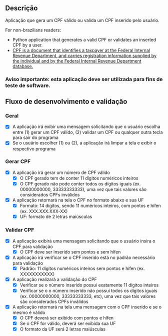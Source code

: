 ## Descrição

Aplicação que gera um CPF válido ou valida um CPF inserido pelo usuário.

For non-brazilians readers:
- Python application that generates a valid CPF or validates an inserted CPF by a user.
- [CPF is a document that identifies a taxpayer at the Federal Internal Revenue Department, and carries registration information supplied by the individual and by the Federal Internal Revenue Department database.](https://thebrazilbusiness.com/qa/what-is-cpf)

### Aviso importante: esta aplicação deve ser utilizada para fins de teste de software.

## Fluxo de desenvolvimento e validação

### Geral

- [X] A aplicação irá exibir uma mensagem solicitando que o usuário escolha entre (1) gerar um CPF válido, (2) validar um CPF ou qualquer outra tecla para sair do programa
- [X] Se o usuário escolher (1) ou (2), a aplicação irá limpar a tela e exibir o respectivo programa

### Gerar CPF

- [X] A aplicação irá gerar um número de CPF válido
    - [X] O CPF gerado tem de conter 11 dígitos numéricos inteiros
    - [X] O CPF gerado não pode conter todos os dígitos iguais (ex. 00000000000, 33333333333), uma vez que tais valores são considerados CPFs inválidos
- [X] A aplicação retornará na tela o CPF no formato abaixo e sua UF
    - [X] Formato: 14 dígitos, sendo 11 numéricos inteiros, com pontos e hífen (ex. XXX.XXX.XXX-XX)
    - [X] UF: formato de 2 letras maiúsculas

### Validar CPF

- [X] A aplicação exibirá uma mensagem solicitando que o usuário insira o CPF para validação
    - [X] O CPF deve ser inserido sem pontos e sem hífen
- [X] A aplicação irá verificar se o CPF inserido está no padrão necessário para validação
    - [X] Padrão: 11 dígitos numéricos inteiros sem pontos e hífen (ex. XXXXXXXXXXX)
- [X] A aplicação realizará a validação do CPF
    - [X] Verificar se o número inserido possui exatamente 11 dígitos inteiros
    - [X] Verificar se o o número inserido não possui todos os dígitos iguais (ex. 00000000000, 33333333333, etc), uma vez que tais valores são considerados CPFs inválidos
- [X] A aplicação retornará na tela uma mensagem com o CPF inserido e se o mesmo é válido
    - [X] O CPF deverá ser exibido com pontos e hífen
    - [X] Se o CPF for válido, deverá ser exibida sua UF
    - [X] O formato da UF será 2 letras maiúsculas
